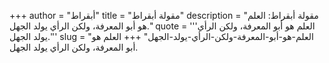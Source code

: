 +++
author = "أبقراط"
title = "مقولة أبقراط"
description = "مقولة أبقراط: العلم هو أبو المعرفة، ولكن الرأي يولد الجهل."
quote = '''العلم هو أبو المعرفة، ولكن الرأي يولد الجهل.'''
slug = "العلم-هو-أبو-المعرفة-ولكن-الرأي-يولد-الجهل"
+++
العلم هو أبو المعرفة، ولكن الرأي يولد الجهل.
